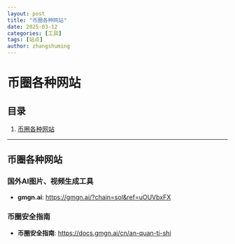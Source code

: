 ```yaml
---
layout: post
title: "币圈各种网站"
date: 2025-03-12
categories: [工具]
tags: [站点]
author: zhangshuming
---
```


# 币圈各种网站

## 目录

1. [币圈各种网站](#币圈各种网站)
---

## 币圈各种网站

### 国外AI图片、视频生成工具
- **gmgn.ai**: <a href="https://gmgn.ai/?chain=sol&ref=uOUVbxFX" target="_blank">https://gmgn.ai/?chain=sol&ref=uOUVbxFX</a>

### 币圈安全指南
- **币圈安全指南**: <a href="https://docs.gmgn.ai/cn/an-quan-ti-shi" target="_blank">https://docs.gmgn.ai/cn/an-quan-ti-shi</a>
